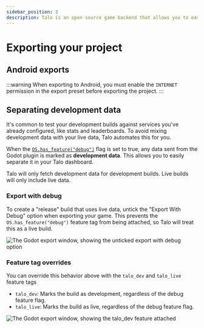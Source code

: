 ```yaml
---
sidebar_position: 2
description: Talo is an open source game backend that allows you to easily add leaderboards, stats, data persistence and more to your Godot game.
---
```


# Exporting your project

## Android exports

:::warning
When exporting to Android, you must enable the `INTERNET` permission in the export preset before exporting the project.
:::

## Separating development data

It's common to test your development builds against services you've already configured, like stats and leaderboards. To avoid mixing development data with your live data, Talo automates this for you.

When the [`OS.has_feature("debug")`](https://docs.godotengine.org/en/stable/tutorials/export/feature_tags.html) flag is set to true, any data sent from the Godot plugin is marked as **development data**. This allows you to easily separate it in your Talo dashboard.

Talo will only fetch development data for development builds. Live builds will only include live data.

### Export with debug

To create a "release" build that uses live data, untick the "Export With Debug" option when exporting your game. This prevents the `OS.has_feature("debug")` feature tag from being attached, so Talo will treat this as a live build.

![The Godot export window, showing the unticked export with debug option](/img/godot-export-debug.png)

### Feature tag overrides

You can override this behavior above with the `talo_dev` and `talo_live` feature tags

- `talo_dev`: Marks the build as development, regardless of the debug feature flag.
- `talo_live`: Marks the build as live, regardless of the debug feature flag.

![The Godot export window, showing the talo_dev feature attached](/img/godot-export-feature-tags.png)
